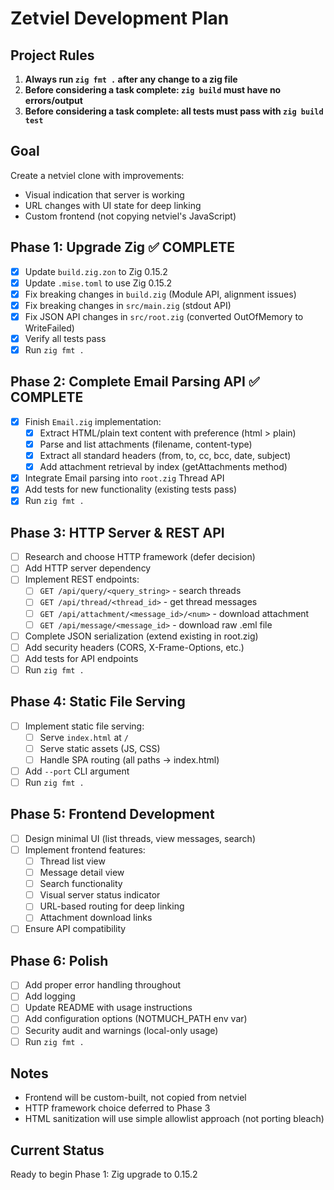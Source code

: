 # Zetviel Development Plan

## Project Rules
1. **Always run `zig fmt .` after any change to a zig file**
2. **Before considering a task complete: `zig build` must have no errors/output**
3. **Before considering a task complete: all tests must pass with `zig build test`**

## Goal
Create a netviel clone with improvements:
- Visual indication that server is working
- URL changes with UI state for deep linking
- Custom frontend (not copying netviel's JavaScript)

## Phase 1: Upgrade Zig ✅ COMPLETE
- [x] Update `build.zig.zon` to Zig 0.15.2
- [x] Update `.mise.toml` to use Zig 0.15.2
- [x] Fix breaking changes in `build.zig` (Module API, alignment issues)
- [x] Fix breaking changes in `src/main.zig` (stdout API)
- [x] Fix JSON API changes in `src/root.zig` (converted OutOfMemory to WriteFailed)
- [x] Verify all tests pass
- [x] Run `zig fmt .`

## Phase 2: Complete Email Parsing API ✅ COMPLETE
- [x] Finish `Email.zig` implementation:
  - [x] Extract HTML/plain text content with preference (html > plain)
  - [x] Parse and list attachments (filename, content-type)
  - [x] Extract all standard headers (from, to, cc, bcc, date, subject)
  - [x] Add attachment retrieval by index (getAttachments method)
- [x] Integrate Email parsing into `root.zig` Thread API
- [x] Add tests for new functionality (existing tests pass)
- [x] Run `zig fmt .`

## Phase 3: HTTP Server & REST API
- [ ] Research and choose HTTP framework (defer decision)
- [ ] Add HTTP server dependency
- [ ] Implement REST endpoints:
  - [ ] `GET /api/query/<query_string>` - search threads
  - [ ] `GET /api/thread/<thread_id>` - get thread messages
  - [ ] `GET /api/attachment/<message_id>/<num>` - download attachment
  - [ ] `GET /api/message/<message_id>` - download raw .eml file
- [ ] Complete JSON serialization (extend existing in root.zig)
- [ ] Add security headers (CORS, X-Frame-Options, etc.)
- [ ] Add tests for API endpoints
- [ ] Run `zig fmt .`

## Phase 4: Static File Serving
- [ ] Implement static file serving:
  - [ ] Serve `index.html` at `/`
  - [ ] Serve static assets (JS, CSS)
  - [ ] Handle SPA routing (all paths → index.html)
- [ ] Add `--port` CLI argument
- [ ] Run `zig fmt .`

## Phase 5: Frontend Development
- [ ] Design minimal UI (list threads, view messages, search)
- [ ] Implement frontend features:
  - [ ] Thread list view
  - [ ] Message detail view
  - [ ] Search functionality
  - [ ] Visual server status indicator
  - [ ] URL-based routing for deep linking
  - [ ] Attachment download links
- [ ] Ensure API compatibility

## Phase 6: Polish
- [ ] Add proper error handling throughout
- [ ] Add logging
- [ ] Update README with usage instructions
- [ ] Add configuration options (NOTMUCH_PATH env var)
- [ ] Security audit and warnings (local-only usage)
- [ ] Run `zig fmt .`

## Notes
- Frontend will be custom-built, not copied from netviel
- HTTP framework choice deferred to Phase 3
- HTML sanitization will use simple allowlist approach (not porting bleach)

## Current Status
Ready to begin Phase 1: Zig upgrade to 0.15.2
